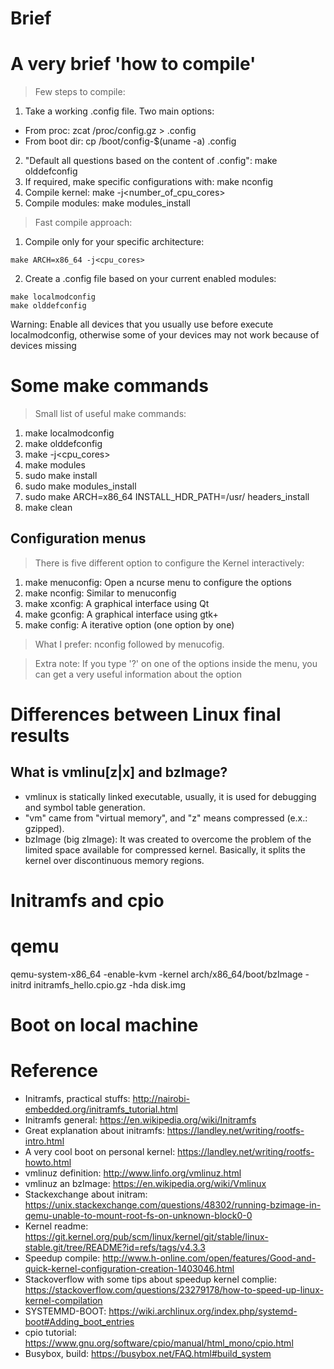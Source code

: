 # Brief

# A very brief 'how to compile'

> Few steps to compile:

1. Take a working .config file. Two main options:
  * From proc: zcat /proc/config.gz > .config
  * From boot dir: cp /boot/config-$(uname -a) .config
2. "Default all questions based on the content of .config": make olddefconfig
3. If required, make specific configurations with: make nconfig
4. Compile kernel: make -j<number_of_cpu_cores>
5. Compile modules: make modules_install

> Fast compile approach:

1. Compile only for your specific architecture:
```
make ARCH=x86_64 -j<cpu_cores>
```
2. Create a .config file based on your current enabled modules:
```
make localmodconfig
make olddefconfig
```
Warning: Enable all devices that you usually use before execute localmodconfig,
otherwise some of your devices may not work because of devices missing

# Some make commands

> Small list of useful make commands:

1. make localmodconfig
2. make olddefconfig
3. make -j<cpu_cores>
4. make modules
5. sudo make install
6. sudo make modules_install
7. sudo make ARCH=x86_64 INSTALL_HDR_PATH=/usr/ headers_install
8. make clean

## Configuration menus

> There is five different option to configure the Kernel interactively:

1. make menuconfig: Open a ncurse menu to configure the options
2. make nconfig: Similar to menuconfig
3. make xconfig: A graphical interface using Qt
4. make gconfig: A graphical interface using gtk+
5. make config: A iterative option (one option by one)

> What I prefer: nconfig followed by menucofig.

> Extra note: If you type '?' on one of the options inside the menu, you can get
a very useful information about the option

# Differences between Linux final results

## What is vmlinu[z|x] and bzImage?

* vmlinux is statically linked executable, usually, it is used for debugging and
  symbol table generation.
* "vm" came from "virtual memory", and "z" means compressed (e.x.: gzipped).
* bzImage (big zImage): It was created to overcome the problem of the limited
  space available for compressed kernel. Basically, it splits the kernel over
  discontinuous memory regions.

# Initramfs and cpio

# qemu

qemu-system-x86_64  -enable-kvm -kernel arch/x86_64/boot/bzImage -initrd initramfs_hello.cpio.gz -hda disk.img

# Boot on local machine

# Reference

* Initramfs, practical stuffs: http://nairobi-embedded.org/initramfs_tutorial.html
* Initramfs general: https://en.wikipedia.org/wiki/Initramfs
* Great explanation about initramfs: https://landley.net/writing/rootfs-intro.html
* A very cool boot on personal kernel: https://landley.net/writing/rootfs-howto.html
* vmlinuz definition: http://www.linfo.org/vmlinuz.html
* vmlinuz an bzImage: https://en.wikipedia.org/wiki/Vmlinux
* Stackexchange about initram: https://unix.stackexchange.com/questions/48302/running-bzimage-in-qemu-unable-to-mount-root-fs-on-unknown-block0-0
* Kernel readme: https://git.kernel.org/pub/scm/linux/kernel/git/stable/linux-stable.git/tree/README?id=refs/tags/v4.3.3
* Speedup compile: http://www.h-online.com/open/features/Good-and-quick-kernel-configuration-creation-1403046.html
* Stackoverflow with some tips about speedup kernel complie: https://stackoverflow.com/questions/23279178/how-to-speed-up-linux-kernel-compilation
* SYSTEMMD-BOOT: https://wiki.archlinux.org/index.php/systemd-boot#Adding_boot_entries
* cpio tutorial: https://www.gnu.org/software/cpio/manual/html_mono/cpio.html
* Busybox, build: https://busybox.net/FAQ.html#build_system
